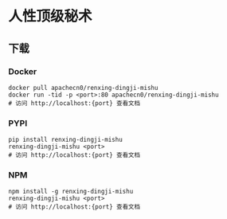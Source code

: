 # 人性顶级秘术

## 下载

### Docker

```
docker pull apachecn0/renxing-dingji-mishu
docker run -tid -p <port>:80 apachecn0/renxing-dingji-mishu
# 访问 http://localhost:{port} 查看文档
```

### PYPI

```
pip install renxing-dingji-mishu
renxing-dingji-mishu <port>
# 访问 http://localhost:{port} 查看文档
```

### NPM

```
npm install -g renxing-dingji-mishu
renxing-dingji-mishu <port>
# 访问 http://localhost:{port} 查看文档
```